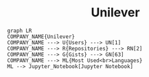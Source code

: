 <h1 align="center">Unilever</h1>

```mermaid
graph LR
COMPANY_NAME{Unilever}
COMPANY_NAME ---> U{Users} ---> UN[1]
COMPANY_NAME ---> R{Repositories} ---> RN[2]
COMPANY_NAME ---> G{Gists} ---> GN[63]
COMPANY_NAME ---> ML{Most Used<br>Languages}
ML --> Jupyter_Notebook[Jupyter Notebook]
```
